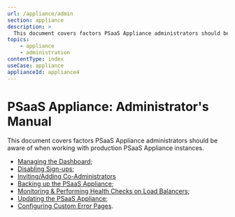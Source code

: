 ```yaml
---
url: /appliance/admin
section: appliance
description: >
  This document covers factors PSaaS Appliance administrators should be aware of when working with production PSaaS Appliance.
topics:
    - appliance
    - administration
contentType: index
useCase: appliance
applianceId: appliance4
---
```


# PSaaS Appliance: Administrator's Manual

This document covers factors PSaaS Appliance administrators should be aware of when working with production PSaaS Appliance instances.

* [Managing the Dashboard](/appliance/customer-hosted/admin/managing-the-dashboard);
* [Disabling Sign-ups](/appliance/customer-hosted/admin/disabling-sign-ups);
* [Inviting/Adding Co-Administrators](/appliance/customer-hosted/admin/inviting-coadmins)
* [Backing up the PSaaS Appliance](/appliance/customer-hosted/admin/backing-up-the-appliance-instances);
* [Monitoring & Performing Health Checks on Load Balancers](/appliance/customer-hosted/admin/monitoring);
* [Updating the PSaaS Appliance](/appliance/customer-hosted/admin/updating-the-appliance);
* [Configuring Custom Error Pages](/hosted-pages/custom-error-pages).

